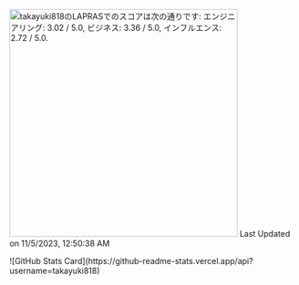 <!--START_SECTION:lapras-card-->
<p ><a href="https://lapras.com/public/takayuki818" target="_blank" rel="noopener noreferrer"><img alt="takayuki818のLAPRASでのスコアは次の通りです: エンジニアリング: 3.02 / 5.0, ビジネス: 3.36 / 5.0, インフルエンス: 2.72 / 5.0." src="https://lapras-card-generator.vercel.app/api/svg?e=3.02&b=3.36&i=2.72&b1=%23020E27&b2=%230E5593&i1=%23030E21&i2=%231688BF&l=ja" width="400" ></a>  
Last Updated on 11/5/2023, 12:50:38 AM</p>
<!--END_SECTION:lapras-card-->
![GitHub Stats Card](https://github-readme-stats.vercel.app/api?username=takayuki818)
